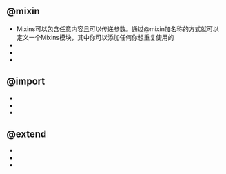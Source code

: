 <!--
 * @Author: your name
 * @Date: 2021-07-07 22:52:57
 * @LastEditTime: 2021-07-07 22:56:01
 * @LastEditors: Please set LastEditors
 * @Description: In User Settings Edit
 * @FilePath: \notes\study notes\css-study\sass-@.md
-->
## @mixin
* Mixins可以包含任意内容且可以传递参数。通过@mixin加名称的方式就可以定义一个Mixins模块，其中你可以添加任何你想重复使用的
*
*
*
## @import
*
*
*
## @extend
*
*
*